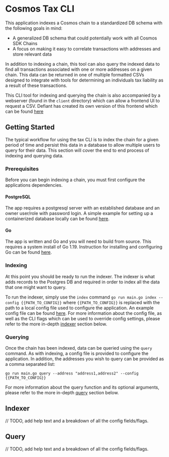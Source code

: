 # Cosmos Tax CLI

This application indexes a Cosmos chain to a standardized DB schema with the following goals in mind:
* A generalized DB schema that could potentially work with all Cosmos SDK Chains
* A focus on making it easy to correlate transactions with addresses and store relevant data

In addition to indexing a chain, this tool can also query the indexed data to find all transactions associated with
one or more addresses on a given chain. This data can be returned in one of multiple formatted CSVs designed
to integrate with tools for determining an individuals tax liability as a result of these transactions.

This CLI tool for indexing and querying the chain is also accompanied by a webserver (found in the `client` directory)
which can allow a frontend UI to request a CSV. Defiant has created its own version of this frontend which can be found
[here](https://github.com/DefiantLabs/sycamore)

## Getting Started
The typical workflow for using the tax CLI is to index the chain for a given period of time and persist this data
in a database to allow multiple users to query for their data. This section will cover the end to end process of
indexing and querying data.

### Prerequisites
Before you can begin indexing a chain, you must first configure the applications dependencies.

#### PostgreSQL
The app requires a postgresql server with an established database and an owner user/role with password login.
A simple example for setting up a containerized database locally can be found [here](https://towardsdatascience.com/local-development-set-up-of-postgresql-with-docker-c022632f13ea).

#### Go
The app is written and Go and you will need to build from source. This requires a system install of Go 1.19.
Instruction for installing and configuring Go can be found [here](https://go.dev/doc/install).

### Indexing
At this point you should be ready to run the indexer. The indexer is what adds records to the Postgres DB and required
in order to index all the data that one might want to query.

To run the indexer, simply use the `index` command `go run main.go index --config {{PATH_TO_CONFIG}}` where `{{PATH_TO_CONFIG}}`
is replaced with the path to a local config file used to configure the application. An example config file can be found
[here](https://github.com/DefiantLabs/cosmos-tax-cli-private/blob/main/config.toml.example). For more information about
the config file, as well as the CLI flags which can be used to override config settings, please refer to the more
in-depth [indexer](#indexer) section below.

### Querying
Once the chain has been indexed, data can be queried using the `query` command. As with indexing, a config file is provided
to configure the application. In addition, the addresses you wish to query can be provided as a comma separated list:

`go run main.go query --address "address1,address2" --config {{PATH_TO_CONFIG}}`

For more information about the query function and its optional arguments, please refer to the more in-depth
[query](#query) section below.

## Indexer
// TODO, add help text and a breakdown of all the config fields/flags.

## Query
// TODO, add help text and a breakdown of all the config fields/flags.
